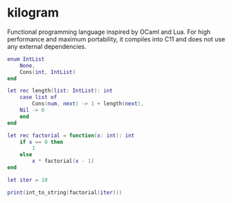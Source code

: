 # kilogram

Functional programming language inspired by OCaml and Lua. For high performance and maximum portability, it compiles into C11 and does not use any external dependencies. 

```lua
enum IntList
    None,
    Cons(int, IntList)
end

let rec length(list: IntList): int
    case list of 
        Cons(num, next) -> 1 + length(next),
	Nil -> 0
    end
end

let rec factorial = function(x: int): int 
    if x == 0 then 
    	1
    else 
    	x * factorial(x - 1)
end

let iter = 10

print(int_to_string(factorial(iter)))
```
